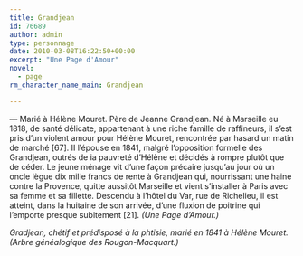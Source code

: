 ```yaml
---
title: Grandjean
id: 76689
author: admin
type: personnage
date: 2010-03-08T16:22:50+00:00
excerpt: "Une Page d'Amour"
novel:
  - page
rm_character_name_main: Grandjean

---
```

— Marié à Hélène Mouret. Père de Jeanne Grandjean. Né à Marseille eu 1818, de santé délicate, appartenant à une riche famille de raffineurs, il s&rsquo;est pris d&rsquo;un violent amour pour Hélène Mouret, rencontrée par hasard un matin de marché [67]. II l&rsquo;épouse en 1841, malgré l&rsquo;opposition formelle des Grandjean, outrés de ia pauvreté d&rsquo;Hélène et décidés à rompre plutôt que de céder. Le jeune ménage vit d&rsquo;une façon précaire jusqu&rsquo;au jour où un oncle lègue dix mille francs de rente à Grandjean qui, nourrissant une haine contre la Provence, quitte aussitôt Marseille et vient s&rsquo;installer à Paris avec sa femme et sa fillette. Descendu à l&rsquo;hôtel du Var, rue de Richelieu, il est atteint, dans la huitaine de son arrivée, d&rsquo;une fluxion de poitrine qui l&rsquo;emporte presque subitement [21]. _(Une Page d&rsquo;Amour.)_

_Gradjean, chétif et prédisposé à la phtisie, marié en 1841 à Hélène Mouret. (Arbre généalogique des Rougon-Macquart.)_